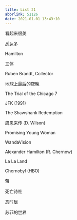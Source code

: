 ```yaml
---
title: List 21
abbrlink: 51126
date: 2021-01-01 13:43:10
---
```


看起来很美

悉达多

Hamilton

三体

Ruben Brandt, Collector

地球上最后的夜晚

The Trial of the Chicago 7

JFK (1991)

The Shawshank Redemption

周恩来传 (D. Wilson)

Promising Young Woman

WandaVision

Alexander Hamilton (R. Chernow)

La La Land

Chernobyl (HBO)

萤

死亡诗社

恶时辰

苏菲的世界

